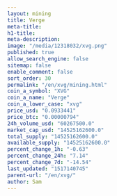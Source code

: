 ```yaml
---
layout: mining
title: Verge
meta-title: 
h1-title: 
meta-description: 
image: "/media/12318032/xvg.png"
published: true
allow_search_engine: false
sitemap: false
enable_comment: false
sort_order: 30
permalink: "/en/xvg/mining.html"
coin_a_symbol: "XVG"
coin_a_name: "Verge"
coin_a_lower_case: "xvg"
price_usd: "0.0933441"
price_btc: "0.00000794"
24h_volume_usd: "60267500.0"
market_cap_usd: "14525162600.0"
total_supply: "14525162600.0"
available_supply: "14525162600.0"
percent_change_1h: "-0.63"
percent_change_24h: "7.14"
percent_change_7d: "-14.54"
last_updated: "1517140745"
parent-url: "/en/xvg/"
author: Sam
---
```


